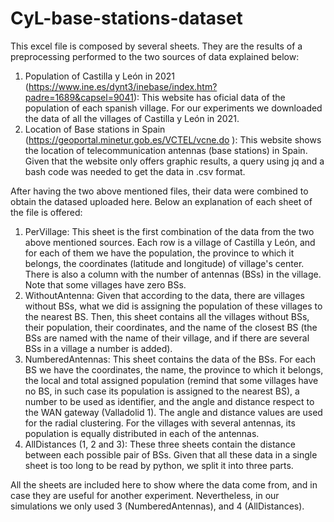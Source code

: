 # CyL-base-stations-dataset

This excel file is composed by several sheets. They are the results of a preprocessing performed to the two sources of data explained below:

1. Population of Castilla y León in 2021 (https://www.ine.es/dynt3/inebase/index.htm?padre=1689&capsel=9041): This website has oficial data of the population of each spanish village. For our experiments we downloaded the data of all the villages of Castilla y León in 2021.
2. Location of Base stations in Spain (https://geoportal.minetur.gob.es/VCTEL/vcne.do ): This website shows the location of telecommunication antennas (base stations) in Spain. Given that the website only offers graphic results, a query using jq and a bash code was needed to get the data in .csv format.

After having the two above mentioned files, their data were combined to obtain the datased uploaded here. Below an explanation of each sheet of the file is offered:

1. PerVillage: This sheet is the first combination of the data from the two above mentioned sources. Each row is a village of Castilla y León, and for each of them we have the population, the province to which it belongs, the coordinates (latitude and longitude) of village's center. There is also a column with the number of antennas (BSs) in the village. Note that some villages have zero BSs.
2. WithoutAntenna: Given that according to the data, there are villages without BSs, what we did is assigning the population of these villages to the nearest BS. Then, this sheet contains all the villages without BSs, their population, their coordinates, and the name of the closest BS (the BSs are named with the name of their village, and if there are several BSs in a village a number is added).
3. NumberedAntennas: This sheet contains the data of the BSs. For each BS we have the coordinates, the name, the province to which it belongs, the local and total assigned population (remind that some villages have no BS, in such case its population is assigned to the nearest BS), a number to be used as identifier, and the angle and distance respect to the WAN gateway (Valladolid 1). The angle and distance values are used for the radial clustering. For the villages with several antennas, its population is equally distributed in each of the antennas.
4. AllDistances (1, 2 and 3): These three sheets contain the distance between each possible pair of BSs. Given that all these data in a single sheet is too long to be read by python, we split it into three parts.

All the sheets are included here to show where the data come from, and in case they are useful for another experiment. Nevertheless, in our simulations we only used 3 (NumberedAntennas), and 4 (AllDistances).
